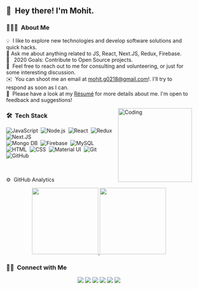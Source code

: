 ## 👋 &nbsp;Hey there! I'm Mohit.

### 👨🏻‍💻 &nbsp;About Me

💡 &nbsp;I like to explore new technologies and develop software solutions and quick hacks.\
🔭 Ask me about anything related to JS, React, Next.JS, Redux, Firebase.\
🥅 &nbsp; 2020 Goals: Contribute to Open Source projects.\
💬 &nbsp;Feel free to reach out to me for consulting and volunteering, or just for some interesting discussion.\
✉️ &nbsp;You can shoot me an email at mohit.g0218@gmail.com!. I'll try to respond as soon as I can.\
📄 &nbsp;Please have a look at my [Résumé](https://guptamohit004.tech/mohit-gupta.pdf) for more details about me. I'm open to feedback and suggestions!

<img alt="Coding" src="https://camo.githubusercontent.com/992babdffd8c74a1502de375fbdf7e4d54773242/68747470733a2f2f6d656469612e67697068792e636f6d2f6d656469612f53576f536b4e36447854737a71494b4571762f67697068792e676966" width="200" align="right"/>

### 🛠 &nbsp;Tech Stack

![JavaScript](https://img.shields.io/badge/-JavaScript-05122A?style=flat&logo=javascript)&nbsp;
![Node.js](https://img.shields.io/badge/-Node.JS-05122A?style=flat&logo=node.js)&nbsp;
![React](https://img.shields.io/badge/-React-05122A?style=flat&logo=react)&nbsp;
![Redux](https://img.shields.io/badge/-Redux-05122A?style=flat&logo=redux)&nbsp;
![Next.JS](https://img.shields.io/badge/-Next.JS-05122A?style=flat&logo=next.js)&nbsp;\
![Mongo DB](https://img.shields.io/badge/-MongoDB-05122A?style=flat&logo=MongoDB)&nbsp;
![Firebase](https://img.shields.io/badge/-Firebase-05122A?style=flat&logo=Firebase)&nbsp;
![MySQL](https://img.shields.io/badge/-MySQL-05122A?style=flat&logo=MySQL)&nbsp;
![HTML](https://img.shields.io/badge/-HTML-05122A?style=flat&logo=HTML5)&nbsp;
![CSS](https://img.shields.io/badge/-CSS-05122A?style=flat&logo=CSS3&logoColor=1572B6)&nbsp;
![Material UI](https://img.shields.io/badge/-MaterialUI-05122A?style=flat&logo=Material)&nbsp;
![Git](https://img.shields.io/badge/-Git-05122A?style=flat&logo=git)&nbsp;
![GitHub](https://img.shields.io/badge/-GitHub-05122A?style=flat&logo=github)&nbsp;

<br/>
<br/>
⚙ &nbsp;GitHub Analytics

<p align="center">
<a href="https://github.com/guptamohit004">
  <img height="180em" src="https://github-readme-stats-eight-theta.vercel.app/api?username=guptamohit004&show_icons=true&theme=algolia&include_all_commits=true&count_private=true"/>
  <img height="180em" src="https://github-readme-stats-eight-theta.vercel.app/api/top-langs/?username=guptamohit004&layout=compact&langs_count=8&theme=algolia"/>
</a>
</p>

### 🤝🏻 &nbsp;Connect with Me

<p align="center">
<a href="https://guptamohit004.tech"><img src="https://img.shields.io/badge/-guptamohit004.tech-3423A6?style=flat&logo=Google-Chrome&logoColor=white"/></a>
<a href="https://linkedin.com/in/guptamohit004"><img src="https://img.shields.io/badge/-Mohit%20Gupta-0077B5?style=flat&logo=Linkedin&logoColor=white"/></a>
<a href="mailto:mohit.g0218@gmail.com"><img src="https://img.shields.io/badge/-mohit.g0218@gmail.com-D14836?style=flat&logo=Gmail&logoColor=white"/></a>
<a href="https://instagram.com/guptamohit004"><img src="https://img.shields.io/badge/-@guptamohit004-E4405F?style=flat&logo=Instagram&logoColor=white"/></a>
<a href="https://facebook.com/guptamohit004"><img src="https://img.shields.io/badge/-@guptamohit004-1877F2?style=flat&logo=Facebook&logoColor=white"/></a>
<a href="https://facebook.com/guptamohit004"><img src="https://img.shields.io/badge/-@Mohit Gupta-1877F2?style=flat&logo=Stackoverflow&logoColor=white"/></a>
</p>
<!--START_SECTION:waka-->

<!--END_SECTION:waka-->
